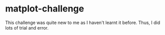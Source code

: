 # matplot-challenge
This challenge was quite new to me as I haven't learnt it before. Thus, I did lots of trial and error.